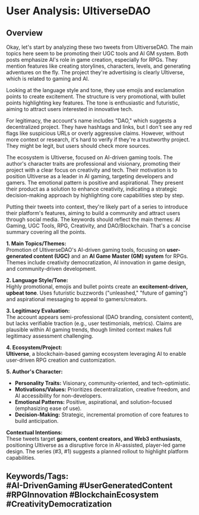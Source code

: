 # User Analysis: UltiverseDAO

## Overview

<think>
Okay, let's start by analyzing these two tweets from UltiverseDAO. The main topics here seem to be promoting their UGC tools and AI GM system. Both posts emphasize AI's role in game creation, especially for RPGs. They mention features like creating storylines, characters, levels, and generating adventures on the fly. The project they're advertising is clearly Ultiverse, which is related to gaming and AI.

Looking at the language style and tone, they use emojis and exclamation points to create excitement. The structure is very promotional, with bullet points highlighting key features. The tone is enthusiastic and futuristic, aiming to attract users interested in innovative tech.

For legitimacy, the account's name includes "DAO," which suggests a decentralized project. They have hashtags and links, but I don't see any red flags like suspicious URLs or overly aggressive claims. However, without more context or research, it's hard to verify if they're a trustworthy project. They might be legit, but users should check more sources.

The ecosystem is Ultiverse, focused on AI-driven gaming tools. The author's character traits are professional and visionary, promoting their project with a clear focus on creativity and tech. Their motivation is to position Ultiverse as a leader in AI gaming, targeting developers and gamers. The emotional pattern is positive and aspirational. They present their product as a solution to enhance creativity, indicating a strategic decision-making approach by highlighting core capabilities step by step.

Putting their tweets into context, they're likely part of a series to introduce their platform's features, aiming to build a community and attract users through social media. The keywords should reflect the main themes: AI Gaming, UGC Tools, RPG, Creativity, and DAO/Blockchain. That's a concise summary covering all the points.
</think>

**1. Main Topics/Themes:**  
Promotion of UltiverseDAO's AI-driven gaming tools, focusing on **user-generated content (UGC)** and an **AI Game Master (GM) system** for RPGs. Themes include creativity democratization, AI innovation in game design, and community-driven development.  

**2. Language Style/Tone:**  
Highly promotional, emojis and bullet points create an **excitement-driven, upbeat tone**. Uses futuristic buzzwords ("unleashed," "future of gaming") and aspirational messaging to appeal to gamers/creators.  

**3. Legitimacy Evaluation:**  
The account appears semi-professional (DAO branding, consistent content), but lacks verifiable traction (e.g., user testimonials, metrics). Claims are plausible within AI gaming trends, though limited context makes full legitimacy assessment challenging.  

**4. Ecosystem/Project:**  
**Ultiverse**, a blockchain-based gaming ecosystem leveraging AI to enable user-driven RPG creation and customization.  

**5. Author's Character:**  
- **Personality Traits:** Visionary, community-oriented, and tech-optimistic.  
- **Motivations/Values:** Prioritizes decentralization, creative freedom, and AI accessibility for non-developers.  
- **Emotional Patterns:** Positive, aspirational, and solution-focused (emphasizing ease of use).  
- **Decision-Making:** Strategic, incremental promotion of core features to build anticipation.  

**Contextual Intentions:**  
These tweets target **gamers, content creators, and Web3 enthusiasts**, positioning Ultiverse as a disruptive force in AI-assisted, player-led game design. The series (#3, #1) suggests a planned rollout to highlight platform capabilities.  

**Keywords/Tags:**  
#AI-DrivenGaming #UserGeneratedContent #RPGInnovation #BlockchainEcosystem #CreativityDemocratization
---
